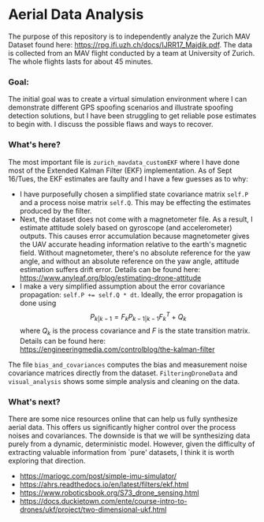 # Aerial Data Analysis 

The purpose of this repository is to independently analyze the Zurich MAV Dataset found here: https://rpg.ifi.uzh.ch/docs/IJRR17_Majdik.pdf. The data is collected from an MAV flight conducted by a team at University of Zurich. The whole flights lasts for about 45 minutes. 

### Goal:

The initial goal was to create a virtual simulation environment where I can demonstrate different GPS spoofing scenarios and illustrate spoofing detection solutions, but I have been struggling to get reliable pose estimates to begin with. I discuss the possible flaws and ways to recover. 

### What's here?

The most important file is `zurich_mavdata_customEKF` where I have done most of the Extended Kalman Filter (EKF) implementation. As of Sept 16/Tues, the EKF estimates are faulty and I have a few guesses as to why:

- I have purposefully chosen a simplified state covariance matrix `self.P` and a process noise matrix
`self.Q`. This may be effecting the estimates produced by the filter. 
- Next, the dataset does not come with a magnetometer file. As a result, I estimate attitude solely based on gyroscope (and accelerometer) outputs. This causes error accumulation because magnetometer gives the UAV accurate heading information relative to the earth's magnetic field. Without magnetometer, there's no absolute reference for the yaw angle, and without an absolute reference on the yaw angle, attitude estimation suffers drift error. Details can be found here: https://www.anyleaf.org/blog/estimating-drone-attitude
- I make a very simplified assumption about the error covariance propagation: `self.P += self.Q * dt`. Ideally, the error propagation is done using $$P_{k|k-1} = F_k P_{k-1|k-1} F_k^T + Q_k$$ where $Q_k$ is the process covariance and $F$ is the state transition matrix. Details can be found here: https://engineeringmedia.com/controlblog/the-kalman-filter

The file `bias_and_covariances` computes the bias and measurement noise covariance matrices directly from the dataset. `FilteringDroneData` and `visual_analysis` shows some simple analysis and cleaning on the data.  

### What's next?

There are some nice resources online that can help us fully synthesize aerial data. This offers us significantly higher control over the process noises and covariances. The downside is that we will be synthesizing data purely from a dynamic, deterministic model. However, given the difficulty of extracting valuable information from `pure' datasets, I think it is worth exploring that direction. 

- https://mariogc.com/post/simple-imu-simulator/
- https://ahrs.readthedocs.io/en/latest/filters/ekf.html
- https://www.roboticsbook.org/S73_drone_sensing.html
- https://docs.duckietown.com/ente/course-intro-to-drones/ukf/project/two-dimensional-ukf.html

